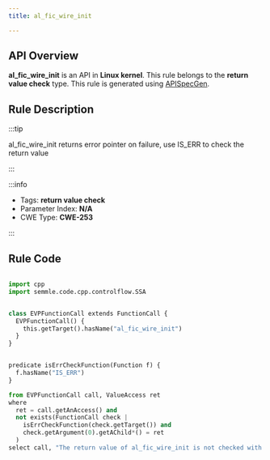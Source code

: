 ```yaml
---
title: al_fic_wire_init

---
```



## API Overview
**al_fic_wire_init** is an API in **Linux kernel**. This rule belongs to the **return value check** type. This rule is generated using [APISpecGen](../../tools/APISpecGen).
## Rule Description

:::tip

al_fic_wire_init returns error pointer on failure, use IS_ERR to check the return value

:::

:::info

- Tags: **return value check**
- Parameter Index: **N/A**
- CWE Type: **CWE-253**

:::

## Rule Code
```python

import cpp
import semmle.code.cpp.controlflow.SSA


class EVPFunctionCall extends FunctionCall {
  EVPFunctionCall() {
    this.getTarget().hasName("al_fic_wire_init")
  }
}


predicate isErrCheckFunction(Function f) {
  f.hasName("IS_ERR") 
}

from EVPFunctionCall call, ValueAccess ret
where
  ret = call.getAnAccess() and
  not exists(FunctionCall check |
    isErrCheckFunction(check.getTarget()) and
    check.getArgument(0).getAChild*() = ret
  )
select call, "The return value of al_fic_wire_init is not checked with IS_ERR."
    
```